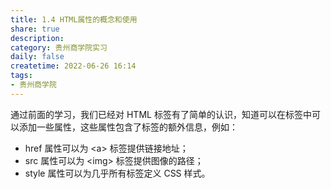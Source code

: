 ```yaml
---
title: 1.4 HTML属性的概念和使用
share: true
description:  
category: 贵州商学院实习
daily: false
createtime: 2022-06-26 16:14
tags:
- 贵州商学院
---
```

通过前面的学习，我们已经对 HTML 标签有了简单的认识，知道可以在标签中可以添加一些属性，这些属性包含了标签的额外信息，例如：

-  href 属性可以为 \<a> 标签提供链接地址；
-   src 属性可以为 \<img> 标签提供图像的路径；
-   style 属性可以为几乎所有标签定义 CSS 样式。

